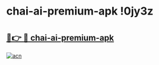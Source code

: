 # chai-ai-premium-apk !0jy3z

# <h2><a href="https://1ok17z.esa.edu.pl?title=chai-ai-premium-apk&ref=0jy3z">🔗👉 🔴 chai-ai-premium-apk</a></h2>

[![acn](https://github.com/user-attachments/assets/0f9c940e-d8b0-45ae-aac7-cd30a18b3e1c)](https://1ok17z.esa.edu.pl?title=chai-ai-premium-apk&ref=0jy3z)

